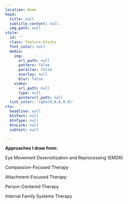 ```yaml
---
location: Home
head:
  title: null
  subtitle_content: null
  img_path: null
style:
  id: ''
  class: feature-blocks
  font_color: null
  media:
    img:
      url_path: null
      pattern: false
      parallax: false
      overlay: null
      blur: false
    video:
      url_path: null
      type: null
      posterurl_path: null
  tint_color: 'rgba(0,0,0,0.0)'
cta:
  headline: null
  btnText: null
  btnType: null
  btnLink: null
  subtext: null

---
```




<div class="">
<p style="font-weight: 400;"><strong>Approaches I draw from:</strong></p>
<p dir="ltr" style="font-weight: 400;" role="presentation">Eye Movement Desensitization and Reprocessing (EMDR)</p>
<p style="font-weight: 400;">Compassion-Focused Therapy</p>
<p dir="ltr" style="font-weight: 400;" role="presentation">Attachment-Focused Therapy</p>
<p dir="ltr" style="font-weight: 400;" role="presentation">Person-Centered Therapy</p>
<p dir="ltr" style="font-weight: 400;" role="presentation">Internal Family Systems Therapy</p>
</div>



